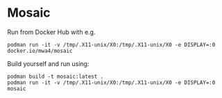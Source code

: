 Mosaic
======

Run from Docker Hub with e.g.

```
podman run -it -v /tmp/.X11-unix/X0:/tmp/.X11-unix/X0 -e DISPLAY=:0 docker.io/mwa4/mosaic
```

Build yourself and run using:

```
podman build -t mosaic:latest .
podman run -it -v /tmp/.X11-unix/X0:/tmp/.X11-unix/X0 -e DISPLAY=:0 mosaic
```
